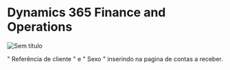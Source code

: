 # Dynamics 365 Finance and Operations

![Sem título](https://user-images.githubusercontent.com/87546094/129990859-006f0fff-ccbb-40fd-9045-e2348607471b.jpg)

" Referência de cliente "  e  " Sexo " inserindo na pagina de contas a receber.

